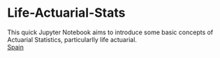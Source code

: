 # Life-Actuarial-Stats
This quick Jupyter Notebook aims to introduce some basic concepts of Actuarial Statistics, particularlly life actuarial.<br>
[Spain](https://joevalencia.github.io/Life-Actuarial-Stats/Spain.html)
